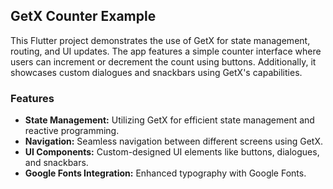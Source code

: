 ## GetX Counter Example

This Flutter project demonstrates the use of GetX for state management, routing, and UI updates. The app features a simple counter interface where users can increment or decrement the count using buttons. Additionally, it showcases custom dialogues and snackbars using GetX's capabilities.

### Features
- **State Management:** Utilizing GetX for efficient state management and reactive programming.
- **Navigation:** Seamless navigation between different screens using GetX.
- **UI Components:** Custom-designed UI elements like buttons, dialogues, and snackbars.
- **Google Fonts Integration:** Enhanced typography with Google Fonts.


